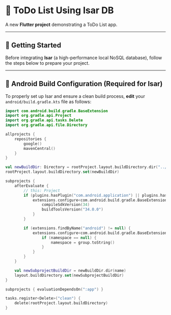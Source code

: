 # 📝 ToDo List Using Isar DB

A new **Flutter project** demonstrating a ToDo List app.

---

## 🚀 Getting Started

Before integrating **Isar** (a high-performance local NoSQL database), follow the steps below to prepare your project.

---

## 🔧 Android Build Configuration (Required for Isar)

To properly set up Isar and ensure a clean build process, **edit** your `android/build.gradle.kts` file as follows:

```kotlin
import com.android.build.gradle.BaseExtension
import org.gradle.api.Project
import org.gradle.api.tasks.Delete
import org.gradle.api.file.Directory

allprojects {
    repositories {
        google()
        mavenCentral()
    }
}

val newBuildDir: Directory = rootProject.layout.buildDirectory.dir("../../build").get()
rootProject.layout.buildDirectory.set(newBuildDir)

subprojects {
    afterEvaluate {
        // this: Project
        if (plugins.hasPlugin("com.android.application") || plugins.hasPlugin("com.android.library")) {
            extensions.configure<com.android.build.gradle.BaseExtension>("android") {
                compileSdkVersion(34)
                buildToolsVersion("34.0.0")
            }
        }

        if (extensions.findByName("android") != null) {
            extensions.configure<com.android.build.gradle.BaseExtension>("android") {
                if (namespace == null) {
                    namespace = group.toString()
                }
            }
        }
    }

    val newSubprojectBuildDir = newBuildDir.dir(name)
    layout.buildDirectory.set(newSubprojectBuildDir)
}

subprojects { evaluationDependsOn(":app") }

tasks.register<Delete>("clean") {
    delete(rootProject.layout.buildDirectory)
}
```
